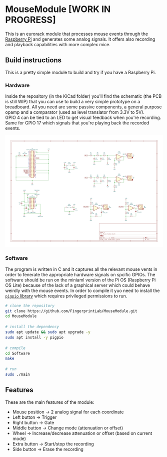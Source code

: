 # MouseModule [WORK IN PROGRESS]

This is an eurorack module that processes mouse events through the [Raspberry Pi]() and generates some analog signals. It offers also recording and playback capabilities with more complex mice.

## Build instructions 

This is a pretty simple module to build and try if you have a Raspberry Pi.

### Hardware

Inside the repository (in the KiCad folder) you'll find the schematic (the PCB is still WIP) that you can use to build a very simple prototype on a breadboard. All you need are some passive components, a general purpose opamp and a comparator (used as level translator from 3.3V to 5V).  
GPIO 4 can be tied to an LED to get visual feedback when you're recording. Same for GPIO 17 which signals that you're playing back the recorded events.

<p><img src='schematic.jpg'></p>

### Software

The program is written in C and it captures all the relevant mouse vents in order to fenerate the appropriate hardware signals on spcific GPIOs. The software should be run on the miniaml version of the Pi OS (Raspberry Pi OS Lite) because of the lack of a graphical server which could behave weirdly with the mouse events. In order to compile it yuo need to install the [`pigpio` library]() which requires privileged permissions to run.

```sh
# clone the repository
git clone https://github.com/FingerprintLab/MouseModule.git
cd MouseModule

# install the dependency
sudo apt update && sudo apt upgrade -y
sudo apt install -y pigpio

# compile
cd Software
make

# run
sudo ./main
```

## Features

These are the main features of the module:

- Mouse position -> 2 analog signal for each coordinate
- Left button -> Trigger
- Right button -> Gate
- Middle button -> Change mode (attenuation or offset)
- Wheel -> Increase/decrease attenuation or offset (based on current mode)
- Extra button -> Start/stop the recording
- Side button -> Erase the recording
